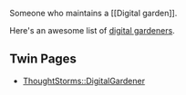 ---
---

Someone who maintains a [[Digital garden]].

Here's an awesome list of [digital gardeners](https://github.com/MaggieAppleton/digital-gardeners#digital-garden-directory).

## Twin Pages

- [ThoughtStorms::DigitalGardener](http://thoughtstorms.info/view/DigitalGardener)
